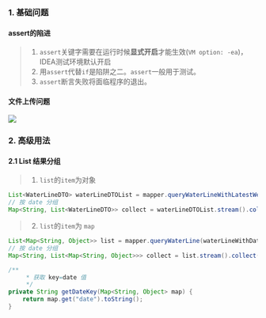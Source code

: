 ### 1. 基础问题

#### assert的陷进

> 1.  `assert`关键字需要在运行时候**显式开启**才能生效(`VM option: -ea`)，IDEA测试环境默认开启
> 2. 用`assert`代替`if`是陷阱之二。`assert`一般用于测试。
> 3. `assert`断言失败将面临程序的退出。

#### 文件上传问题

![](https://raw.githubusercontent.com/zuahua/image/master/common-note-c/20210708175622.png)

### 2. 高级用法

#### 2.1 List 结果分组

> 1. `list`的`item`为对象

```java
List<WaterLineDTO> waterLineDTOList = mapper.queryWaterLineWithLatestWeek();
// 按 date 分组
Map<String, List<WaterLineDTO>> collect = waterLineDTOList.stream().collect(Collectors.groupingBy(WaterLineDTO::getDate));
```

> 2. `list`的`item`为 `map`

```java
List<Map<String, Object>> list = mapper.queryWaterLine(waterLineWithDateDTO);
// 按 date 分组
Map<String, List<Map<String, Object>>> collect = list.stream().collect(Collectors.groupingBy(this::getDateKey));
```

```java
/**
     * 获取 key=date 值
     */
private String getDateKey(Map<String, Object> map) {
    return map.get("date").toString();
}
```

